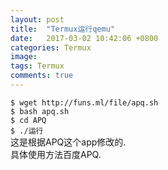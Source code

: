 ```yaml
---
layout: post
title:  "Termux运行qemu"
date:   2017-03-02 10:42:06 +0800
categories: Termux
image:
tags: Termux
comments: true
---
```

`$ wget http://funs.ml/file/apq.sh`   
`$ bash apq.sh`   
`$ cd APQ`   
`$ ./运行`   
这是根据APQ这个app修改的.   
具体使用方法百度APQ.   
